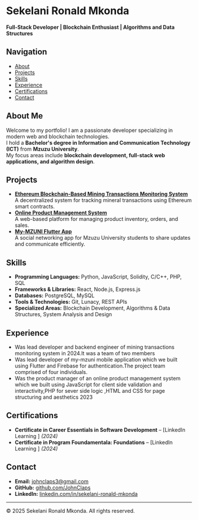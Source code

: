 # Sekelani Ronald Mkonda  
**Full-Stack Developer | Blockchain Enthusiast | Algorithms and Data Structures**  

## Navigation  
- [About](#about)  
- [Projects](#projects)  
- [Skills](#skills)  
- [Experience](#experience)  
- [Certifications](#certifications)  
- [Contact](#contact)  

## About Me  
Welcome to my portfolio! I am a passionate developer specializing in modern web and blockchain technologies.  
I hold a **Bachelor's degree in Information and Communication Technology (ICT)** from **Mzuzu University**.  
My focus areas include **blockchain development, full-stack web applications, and algorithm design**.  

## Projects  
- **[Ethereum Blockchain-Based Mining Transactions Monitoring System](#)**  
  A decentralized system for tracking mineral transactions using Ethereum smart contracts.  
- **[Online Product Management System](#)**  
  A web-based platform for managing product inventory, orders, and sales.  
- **[My-MZUNI Flutter App](#)**  
  A social networking app for Mzuzu University students to share updates and communicate efficiently.  

## Skills  
- **Programming Languages:** Python, JavaScript, Solidity, C/C++, PHP, SQL  
- **Frameworks & Libraries:** React, Node.js, Express.js  
- **Databases:** PostgreSQL, MySQL  
- **Tools & Technologies:** Git, Lunacy, REST APIs  
- **Specialized Areas:** Blockchain Development, Algorithms & Data Structures, System Analysis and Design

## Experience  
- Was lead developer and backend engineer of mining transactions monitoring system in 2024.It was a team of two members
- Was lead developer of  my-mzuni mobile application which we built using Flutter and Firebase for authentication.The project team comprised of four individuals.
- Was the product manager of an online product management system which we built using JavaScript for client side validation and interactivity,PHP for sever side logic ,HTML and CSS for page structuring and aesthetics 2023
## Certifications
- **Certificate in Career Essentials in Software Development** – [LinkedIn Learning ] _(2024)_  
- **Certificate in Program Foundamentala: Foundations** – [LinkedIn Learning ] _(2024)_ 

## Contact  
- **Email:** [johnclaps3@gmail.com](mailto:johnclaps3@gmail.com)  
- **GitHub:** [github.com/JohnClaps](https://github.com/JohnClaps)  
- **LinkedIn:** [linkedin.com/in/sekelani-ronald-mkonda](https:/www.linkedin.com/in/sekelani-mkonda-965a43281)  

---  
© 2025 Sekelani Ronald Mkonda. All rights reserved.  
